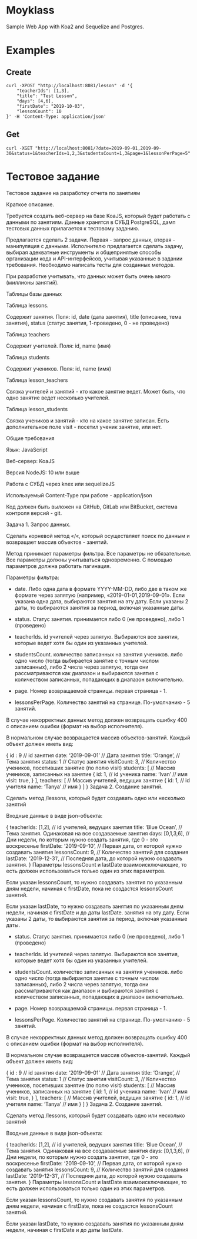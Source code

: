 # Moyklass

Sample Web App with Koa2 and Sequelize and Postgres.

# Examples
## Create
```
curl -XPOST "http://localhost:8081/lesson" -d '{
	"teacherIds": [1,3],
	"title": "Test Lesson",
	"days": [4,6],
	"firstDate": "2019-10-03",
	"lessonCount": 10
}' -H 'Content-Type: application/json'
```
## Get
```
curl -XGET "http://localhost:8081/?date=2019-09-01,2019-09-30&status=1&teacherIds=1,2,3&studentsCount=1,3&page=1&lessonPerPage=5"
```

# Тестовое задание
Тестовое задание на разработку отчета по
занятиям

Краткое описание.

Требуется создать веб-сервер на базе KoaJS, который будет работать с данными по
занятиям. Данные хранятся в СУБД PostgreSQL, дамп тестовых данных прилагается к
тестовому заданию.

Предлагается сделать 2 задачи. Первая - запрос данных, вторая - манипуляция с данными.
Исполнителю предлагается сделать задачу, выбирая адекватные инструменты и
общепринятые способы организации кода и API-интерфейсов, учитывая указанные в
задании требования. Необходимо написать тесты для созданных методов.

При разработке учитывать, что данных может быть очень много (миллионы занятий).

Таблицы базы данных

Таблица lessons.

Содержит занятия. Поля: id, date (дата занятия), title (описание, тема занятия), status (статус
занятия, 1-проведено, 0 - не проведено)

Таблица teachers

Содержит учителей. Поля: id, name (имя)

Таблица students

Содержит учеников. Поля: id, name (имя)

Таблица lesson_teachers

Связка учителей и занятий - кто какое занятие ведет. Может быть, что одно занятие ведет
несколько учителей.

Таблица lesson_students

Связка учеников и занятий - кто на какое занятие записан. Есть дополнительное поле visit -
посетил ученик занятие, или нет.

Общие требования

Язык: JavaScript

Веб-сервер: KoaJS

Версия NodeJS: 10 или выше

Работа с СУБД через knex или sequelizeJS

Используемый Content-Type при работе - application/json

Код должен быть выложен на GitHub, GitLab или BitBucket, система контроля версий - git.

Задача 1. Запрос данных.

Сделать корневой метод «/«, который осуществляет поиск по данным и возвращает массив
объектов - занятий.

Метод принимает параметры фильтра. Все параметры не обязательные. Все параметры
должны учитываться одновременно. С помощью параметров должна работать пагинация.

Параметры фильтра:
* date. Либо одна дата в формате YYYY-MM-DD, либо две в таком же формате через
запятую (например, «2019-01-01,2019-09-01». Если указана одна дата, выбираются
занятия на эту дату. Если указаны 2 даты, то выбираются занятия за период, включая
указанные даты.

* status. Статус занятия. принимается либо 0 (не проведено), либо 1 (проведено)

* teacherIds. id учителей через запятую. Выбираются все занятия, которые ведет хотя бы
один из указанных учителей.

* studentsCount. количество записанных на занятия учеников. либо одно число (тогда
выбирается занятие с точным числом записанных), либо 2 числа через запятую, тогда они
рассматриваются как диапазон и выбираются занятия с количеством записанных,
попадающих в диапазон включительно.

* page. Номер возвращаемой страницы. первая страница - 1.

* lessonsPerPage. Количество занятий на странице. По-умолчанию - 5 занятий.

В случае некорректных данных метод должен возвращать ошибку 400 с описанием ошибки
(формат на выбор исполнителя).

В нормальном случае возвращается массив объектов-занятий. Каждый объект должен
иметь вид:

{
  id : 9 // id занятия
  date: ‘2019-09-01’ // Дата занятия
  title: ‘Orange’, // Тема занятия
  status: 1 // Статус занятия
  visitCount: 3, // Количество учеников, посетивших занятие (по полю visit)
  students: [ // Массив учеников, записанных на занятие
    { id: 1, // id ученика
    name: ‘Ivan’ // имя
    visit: true,
    }
  ],
  teachers: [ // Массив учителей, ведущих занятие
    { id: 1, // id учителя
    name: ‘Tanya’ // имя
    }
  ]
}
Задача 2. Создание занятий.

Сделать метод /lessons, который будет создавать одно или несколько занятий

Входные данные в виде json-объекта:

{
  teacherIds: [1,2], // id учителей, ведущих занятия
  title: ‘Blue Ocean’, // Тема занятия. Одинаковая на все создаваемые занятия
  days: [0,1,3,6], // Дни недели, по которым нужно создать занятия, где 0 - это
воскресенье
  firstDate: ‘2019-09-10’, // Первая дата, от которой нужно создавать занятия
  lessonsCount: 9, // Количество занятий для создания
  lastDate: ‘2019-12-31’, // Последняя дата, до которой нужно создавать занятия.
}
Параметры lessonsCount и lastDate взаимоисключающие, то есть должен использоваться
только один из этих параметров.

Если указан lessonsCount, то нужно создавать занятия по указанным дням недели,
начиная с firstDate, пока не создастся lessonsCount занятий.

Если указан lastDate, то нужно создавать занятия по указанным дням недели, начиная с
firstDate и до даты lastDate.
занятия на эту дату. Если указаны 2 даты, то выбираются занятия за период, включая
указанные даты.

* status. Статус занятия. принимается либо 0 (не проведено), либо 1 (проведено)

* teacherIds. id учителей через запятую. Выбираются все занятия, которые ведет хотя бы
один из указанных учителей.

* studentsCount. количество записанных на занятия учеников. либо одно число (тогда
выбирается занятие с точным числом записанных), либо 2 числа через запятую, тогда они
рассматриваются как диапазон и выбираются занятия с количеством записанных,
попадающих в диапазон включительно.

* page. Номер возвращаемой страницы. первая страница - 1.

* lessonsPerPage. Количество занятий на странице. По-умолчанию - 5 занятий.

В случае некорректных данных метод должен возвращать ошибку 400 с описанием ошибки
(формат на выбор исполнителя).

В нормальном случае возвращается массив объектов-занятий. Каждый объект должен
иметь вид:

{
  id : 9 // id занятия
  date: ‘2019-09-01’ // Дата занятия
  title: ‘Orange’, // Тема занятия
  status: 1 // Статус занятия
  visitCount: 3, // Количество учеников, посетивших занятие (по полю visit)
  students: [ // Массив учеников, записанных на занятие
    { id: 1, // id ученика
    name: ‘Ivan’ // имя
    visit: true,
    }
  ],
  teachers: [ // Массив учителей, ведущих занятие
    { id: 1, // id учителя
    name: ‘Tanya’ // имя
    }
  ]
}
Задача 2. Создание занятий.

Сделать метод /lessons, который будет создавать одно или несколько занятий

Входные данные в виде json-объекта:

{
  teacherIds: [1,2], // id учителей, ведущих занятия
  title: ‘Blue Ocean’, // Тема занятия. Одинаковая на все создаваемые занятия
  days: [0,1,3,6], // Дни недели, по которым нужно создать занятия, где 0 - это
воскресенье
  firstDate: ‘2019-09-10’, // Первая дата, от которой нужно создавать занятия
  lessonsCount: 9, // Количество занятий для создания
  lastDate: ‘2019-12-31’, // Последняя дата, до которой нужно создавать занятия.
}
Параметры lessonsCount и lastDate взаимоисключающие, то есть должен использоваться
только один из этих параметров.

Если указан lessonsCount, то нужно создавать занятия по указанным дням недели,
начиная с firstDate, пока не создастся lessonsCount занятий.

Если указан lastDate, то нужно создавать занятия по указанным дням недели, начиная с
firstDate и до даты lastDate.

